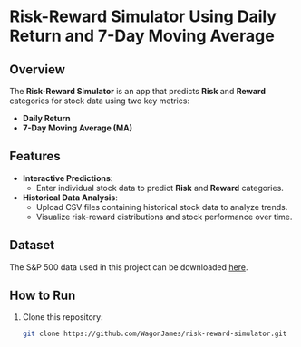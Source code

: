 # Risk-Reward Simulator Using Daily Return and 7-Day Moving Average

## Overview
The **Risk-Reward Simulator** is an app that predicts **Risk** and **Reward** categories for stock data using two key metrics:
- **Daily Return**
- **7-Day Moving Average (MA)**

## Features
- **Interactive Predictions**:
  - Enter individual stock data to predict **Risk** and **Reward** categories.
- **Historical Data Analysis**:
  - Upload CSV files containing historical stock data to analyze trends.
  - Visualize risk-reward distributions and stock performance over time.

## Dataset
The S&P 500 data used in this project can be downloaded [here](https://www.kaggle.com/datasets/henryhan117/sp-500-historical-data?resource=download).

## How to Run
1. Clone this repository:
   ```bash
   git clone https://github.com/WagonJames/risk-reward-simulator.git

